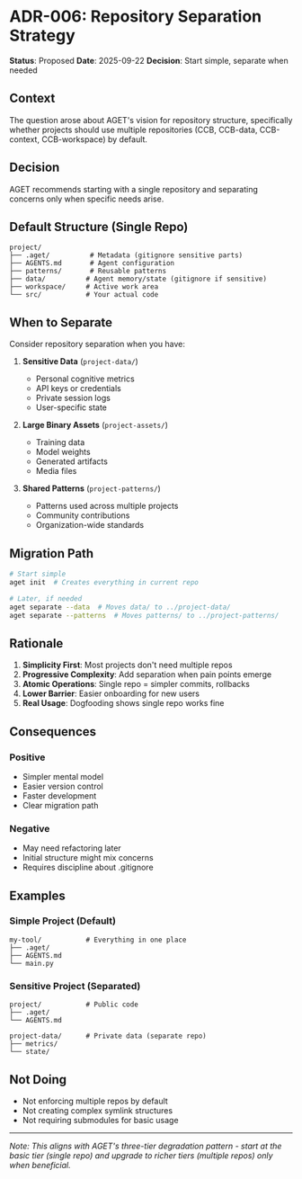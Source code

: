 # ADR-006: Repository Separation Strategy

**Status**: Proposed
**Date**: 2025-09-22
**Decision**: Start simple, separate when needed

## Context

The question arose about AGET's vision for repository structure, specifically whether projects should use multiple repositories (CCB, CCB-data, CCB-context, CCB-workspace) by default.

## Decision

AGET recommends starting with a single repository and separating concerns only when specific needs arise.

## Default Structure (Single Repo)

```
project/
├── .aget/          # Metadata (gitignore sensitive parts)
├── AGENTS.md       # Agent configuration
├── patterns/       # Reusable patterns
├── data/          # Agent memory/state (gitignore if sensitive)
├── workspace/     # Active work area
└── src/           # Your actual code
```

## When to Separate

Consider repository separation when you have:

1. **Sensitive Data** (`project-data/`)
   - Personal cognitive metrics
   - API keys or credentials
   - Private session logs
   - User-specific state

2. **Large Binary Assets** (`project-assets/`)
   - Training data
   - Model weights
   - Generated artifacts
   - Media files

3. **Shared Patterns** (`project-patterns/`)
   - Patterns used across multiple projects
   - Community contributions
   - Organization-wide standards

## Migration Path

```bash
# Start simple
aget init  # Creates everything in current repo

# Later, if needed
aget separate --data  # Moves data/ to ../project-data/
aget separate --patterns  # Moves patterns/ to ../project-patterns/
```

## Rationale

1. **Simplicity First**: Most projects don't need multiple repos
2. **Progressive Complexity**: Add separation when pain points emerge
3. **Atomic Operations**: Single repo = simpler commits, rollbacks
4. **Lower Barrier**: Easier onboarding for new users
5. **Real Usage**: Dogfooding shows single repo works fine

## Consequences

### Positive
- Simpler mental model
- Easier version control
- Faster development
- Clear migration path

### Negative
- May need refactoring later
- Initial structure might mix concerns
- Requires discipline about .gitignore

## Examples

### Simple Project (Default)
```
my-tool/           # Everything in one place
├── .aget/
├── AGENTS.md
└── main.py
```

### Sensitive Project (Separated)
```
project/           # Public code
├── .aget/
└── AGENTS.md

project-data/      # Private data (separate repo)
├── metrics/
└── state/
```

## Not Doing

- Not enforcing multiple repos by default
- Not creating complex symlink structures
- Not requiring submodules for basic usage

---

*Note: This aligns with AGET's three-tier degradation pattern - start at the basic tier (single repo) and upgrade to richer tiers (multiple repos) only when beneficial.*